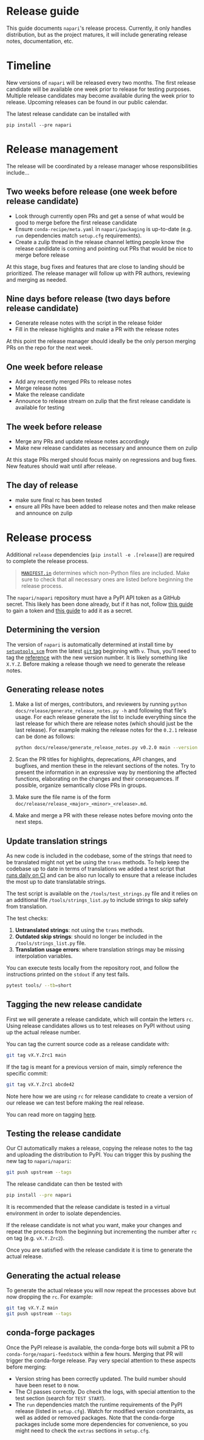# Release guide

This guide documents `napari`'s release process.
Currently, it only handles distribution, but as the project matures,
it will include generating release notes, documentation, etc.

# Timeline
New versions of `napari` will be released every two months. The first release candidate will be available one week prior to release for testing purposes. Multiple release candidates may become available during the week prior to release. Upcoming releases can be found in our public calendar.

The latest release candidate can be installed with 

`pip install --pre napari`

# Release management
The release will be coordinated by a release manager whose responsibilities include...

## Two weeks before release (one week before release candidate)
- Look through currently open PRs and get a sense of what would be good to merge before the first release candidate 
- Ensure `conda-recipe/meta.yaml` in `napari/packaging` is up-to-date (e.g. `run` dependencies match `setup.cfg` requirements).
- Create a zulip thread in the release channel letting people know the release candidate is coming and pointing out PRs that would be nice to merge before release

At this stage, bug fixes and features that are close to landing should be prioritized. The release manager will follow up with PR authors, reviewing and merging as needed.

## Nine days before release (two days before release candidate)
- Generate release notes with the script in the release folder
- Fill in the release highlights and make a PR with the release notes

At this point the release manager should ideally be the only person merging PRs on the repo for the next week.

## One week before release 
- Add any recently merged PRs to release notes
- Merge release notes
- Make the release candidate
- Announce to release stream on zulip that the first release candidate is available for testing

## The week before release
- Merge any PRs and update release notes accordingly
- Make new release candidates as necessary and announce them on zulip

At this stage PRs merged should focus mainly on regressions and bug fixes. New features should wait until after release.

## The day of release
- make sure final rc has been tested
- ensure all PRs have been added to release notes and then make release and announce on zulip

# Release process

Additional `release` dependencies (`pip install -e .[release]`) are required to complete the release process.

> [`MANIFEST.in`](https://github.com/napari/napari/blob/main/MANIFEST.in) determines which non-Python files are included.
> Make sure to check that all necessary ones are listed before beginning the release process.

The `napari/napari` repository must have a PyPI API token as a GitHub secret.
This likely has been done already, but if it has not, follow
[this guide](https://pypi.org/help/#apitoken) to gain a token and
[this guide](https://docs.github.com/en/actions/security-guides/encrypted-secrets)
to add it as a secret.

## Determining the version

The version of `napari` is automatically determined at install time by
[`setuptools_scm`](https://github.com/pypa/setuptools_scm) from the latest
[`git` tag](https://git-scm.com/book/en/v2/Git-Basics-Tagging) beginning with
`v`. Thus, you'll need to tag the
[reference](https://git-scm.com/book/en/v2/Git-Internals-Git-References) with
the new version number. It is likely something like `X.Y.Z`. Before making a
release though we need to generate the release notes.

## Generating release notes

1. Make a list of merges, contributors, and reviewers by running
   ``python docs/release/generate_release_notes.py -h`` and following that file's usage.
   For each release generate the list to include everything since the last release for which there
   are release notes (which should just be the last release). For example making the release notes
   for the `0.2.1` release can be done as follows:

   ```bash
   python docs/release/generate_release_notes.py v0.2.0 main --version 0.2.1 | tee docs/release/release_0_2_1.md
   ```

2. Scan the PR titles for highlights, deprecations, API changes,
   and bugfixes, and mention these in the relevant sections of the notes.
   Try to present the information in an expressive way by mentioning
   the affected functions, elaborating on the changes and their
   consequences. If possible, organize semantically close PRs in groups.

3. Make sure the file name is of the form ``doc/release/release_<major>_<minor>_<release>.md``.

4. Make and merge a PR with these release notes before moving onto the next steps.

## Update translation strings

As new code is included in the codebase, some of the strings that need to be translated might
not yet be using the `trans` methods. To help keep the codebase up to date in terms
of translations we added a test script that
[runs daily on CI](https://github.com/napari/napari/actions/workflows/test_translations.yml)
and can be also run locally to ensure that a release includes the most up to date translatable
strings.

The test script is available on the `/tools/test_strings.py` file and it relies on an additional
file `/tools/strings_list.py` to include strings to skip safely from translation.

The test checks:

  1. **Untranslated strings**: not using the `trans` methods.
  2. **Outdated skip strings**: should no longer be included in the `/tools/strings_list.py` file.
  3. **Translation usage errors**: where translation strings may be missing interpolation variables.

You can execute tests locally from the repository root, and follow the instructions printed
on the `stdout` if any test fails.

  ```bash
  pytest tools/ --tb=short
  ```

## Tagging the new release candidate

First we will generate a release candidate, which will contain the letters `rc`.
Using release candidates allows us to test releases on PyPI without using up the actual
release number.

You can tag the current source code as a release candidate with:

```bash
git tag vX.Y.Zrc1 main
```

If the tag is meant for a previous version of main, simply reference the specific commit:

```bash
git tag vX.Y.Zrc1 abcde42
```

Note here how we are using `rc` for release candidate to create a version of our release we can test
before making the real release.

You can read more on tagging [here](https://git-scm.com/book/en/v2/Git-Basics-Tagging).

## Testing the release candidate

Our CI automatically makes a release, copying the release notes to the tag and uploading the distribution to PyPI.
You can trigger this by pushing the new tag to `napari/napari`:

```bash
git push upstream --tags
```

The release candidate can then be tested with

```bash
pip install --pre napari
```

It is recommended that the release candidate is tested in a virtual environment in order to isolate dependencies.

If the release candidate is not what you want, make your changes and repeat the process from the beginning but
incrementing the number after `rc` on tag (e.g. `vX.Y.Zrc2`).

Once you are satisfied with the release candidate it is time to generate the actual release.

## Generating the actual release

To generate the actual release you will now repeat the processes above but now dropping the `rc`.
For example:

```bash
git tag vX.Y.Z main
git push upstream --tags
```

## conda-forge packages

Once the PyPI release is available, the conda-forge bots will submit a PR to `conda-forge/napari-feedstock` within a few hours.
Merging that PR will trigger the conda-forge release. 
Pay very special attention to these aspects before merging:

- Version string has been correctly updated. The build number should have been reset to `0` now.
- The CI passes correctly. Do check the logs, with special attention to the test section (search for `TEST START`).
- The `run` dependencies match the runtime requirements of the PyPI release (listed in `setup.cfg`).
  Watch for modified version constraints, as well as added or removed packages.
  Note that the conda-forge packages include some more dependencies for convenience,
  so you might need to check the `extras` sections in `setup.cfg`.
